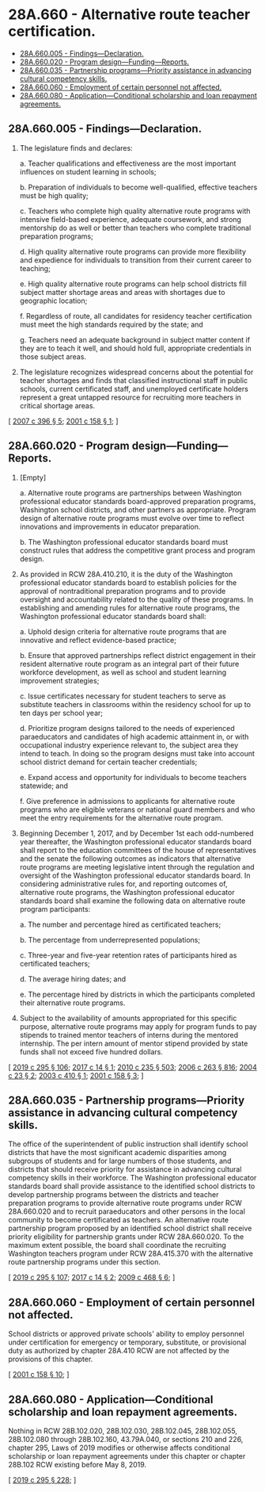 # 28A.660 - Alternative route teacher certification.
* [28A.660.005 - Findings—Declaration.](#28a660005---findingsdeclaration)
* [28A.660.020 - Program design—Funding—Reports.](#28a660020---program-designfundingreports)
* [28A.660.035 - Partnership programs—Priority assistance in advancing cultural competency skills.](#28a660035---partnership-programspriority-assistance-in-advancing-cultural-competency-skills)
* [28A.660.060 - Employment of certain personnel not affected.](#28a660060---employment-of-certain-personnel-not-affected)
* [28A.660.080 - Application—Conditional scholarship and loan repayment agreements.](#28a660080---applicationconditional-scholarship-and-loan-repayment-agreements)
## 28A.660.005 - Findings—Declaration.
1. The legislature finds and declares:

   a. Teacher qualifications and effectiveness are the most important influences on student learning in schools;

   b. Preparation of individuals to become well-qualified, effective teachers must be high quality;

   c. Teachers who complete high quality alternative route programs with intensive field-based experience, adequate coursework, and strong mentorship do as well or better than teachers who complete traditional preparation programs;

   d. High quality alternative route programs can provide more flexibility and expedience for individuals to transition from their current career to teaching;

   e. High quality alternative route programs can help school districts fill subject matter shortage areas and areas with shortages due to geographic location;

   f. Regardless of route, all candidates for residency teacher certification must meet the high standards required by the state; and

   g. Teachers need an adequate background in subject matter content if they are to teach it well, and should hold full, appropriate credentials in those subject areas.

2. The legislature recognizes widespread concerns about the potential for teacher shortages and finds that classified instructional staff in public schools, current certificated staff, and unemployed certificate holders represent a great untapped resource for recruiting more teachers in critical shortage areas.

\[ [2007 c 396 § 5](https://lawfilesext.leg.wa.gov/biennium/2007-08/Pdf/Bills/Session%20Laws/House/1906-S2.SL.pdf?cite=2007%20c%20396%20§%205); [2001 c 158 § 1](https://lawfilesext.leg.wa.gov/biennium/2001-02/Pdf/Bills/Session%20Laws/Senate/5695-S2.SL.pdf?cite=2001%20c%20158%20§%201); \]

## 28A.660.020 - Program design—Funding—Reports.
1. [Empty]

   a. Alternative route programs are partnerships between Washington professional educator standards board-approved preparation programs, Washington school districts, and other partners as appropriate. Program design of alternative route programs must evolve over time to reflect innovations and improvements in educator preparation.

   b. The Washington professional educator standards board must construct rules that address the competitive grant process and program design.

2. As provided in RCW 28A.410.210, it is the duty of the Washington professional educator standards board to establish policies for the approval of nontraditional preparation programs and to provide oversight and accountability related to the quality of these programs. In establishing and amending rules for alternative route programs, the Washington professional educator standards board shall:

   a. Uphold design criteria for alternative route programs that are innovative and reflect evidence-based practice;

   b. Ensure that approved partnerships reflect district engagement in their resident alternative route program as an integral part of their future workforce development, as well as school and student learning improvement strategies;

   c. Issue certificates necessary for student teachers to serve as substitute teachers in classrooms within the residency school for up to ten days per school year;

   d. Prioritize program designs tailored to the needs of experienced paraeducators and candidates of high academic attainment in, or with occupational industry experience relevant to, the subject area they intend to teach. In doing so the program designs must take into account school district demand for certain teacher credentials;

   e. Expand access and opportunity for individuals to become teachers statewide; and

   f. Give preference in admissions to applicants for alternative route programs who are eligible veterans or national guard members and who meet the entry requirements for the alternative route program.

3. Beginning December 1, 2017, and by December 1st each odd-numbered year thereafter, the Washington professional educator standards board shall report to the education committees of the house of representatives and the senate the following outcomes as indicators that alternative route programs are meeting legislative intent through the regulation and oversight of the Washington professional educator standards board. In considering administrative rules for, and reporting outcomes of, alternative route programs, the Washington professional educator standards board shall examine the following data on alternative route program participants:

   a. The number and percentage hired as certificated teachers;

   b. The percentage from underrepresented populations;

   c. Three-year and five-year retention rates of participants hired as certificated teachers;

   d. The average hiring dates; and

   e. The percentage hired by districts in which the participants completed their alternative route programs.

4. Subject to the availability of amounts appropriated for this specific purpose, alternative route programs may apply for program funds to pay stipends to trained mentor teachers of interns during the mentored internship. The per intern amount of mentor stipend provided by state funds shall not exceed five hundred dollars.

\[ [2019 c 295 § 106](https://lawfilesext.leg.wa.gov/biennium/2019-20/Pdf/Bills/Session%20Laws/House/1139-S2.SL.pdf?cite=2019%20c%20295%20§%20106); [2017 c 14 § 1](https://lawfilesext.leg.wa.gov/biennium/2017-18/Pdf/Bills/Session%20Laws/House/1654.SL.pdf?cite=2017%20c%2014%20§%201); [2010 c 235 § 503](https://lawfilesext.leg.wa.gov/biennium/2009-10/Pdf/Bills/Session%20Laws/Senate/6696-S2.SL.pdf?cite=2010%20c%20235%20§%20503); [2006 c 263 § 816](https://lawfilesext.leg.wa.gov/biennium/2005-06/Pdf/Bills/Session%20Laws/House/3098-S2.SL.pdf?cite=2006%20c%20263%20§%20816); [2004 c 23 § 2](https://lawfilesext.leg.wa.gov/biennium/2003-04/Pdf/Bills/Session%20Laws/Senate/6245-S.SL.pdf?cite=2004%20c%2023%20§%202); [2003 c 410 § 1](https://lawfilesext.leg.wa.gov/biennium/2003-04/Pdf/Bills/Session%20Laws/Senate/6052.SL.pdf?cite=2003%20c%20410%20§%201); [2001 c 158 § 3](https://lawfilesext.leg.wa.gov/biennium/2001-02/Pdf/Bills/Session%20Laws/Senate/5695-S2.SL.pdf?cite=2001%20c%20158%20§%203); \]

## 28A.660.035 - Partnership programs—Priority assistance in advancing cultural competency skills.
The office of the superintendent of public instruction shall identify school districts that have the most significant academic disparities among subgroups of students and for large numbers of those students, and districts that should receive priority for assistance in advancing cultural competency skills in their workforce. The Washington professional educator standards board shall provide assistance to the identified school districts to develop partnership programs between the districts and teacher preparation programs to provide alternative route programs under RCW 28A.660.020 and to recruit paraeducators and other persons in the local community to become certificated as teachers. An alternative route partnership program proposed by an identified school district shall receive priority eligibility for partnership grants under RCW 28A.660.020. To the maximum extent possible, the board shall coordinate the recruiting Washington teachers program under RCW 28A.415.370 with the alternative route partnership programs under this section.

\[ [2019 c 295 § 107](https://lawfilesext.leg.wa.gov/biennium/2019-20/Pdf/Bills/Session%20Laws/House/1139-S2.SL.pdf?cite=2019%20c%20295%20§%20107); [2017 c 14 § 2](https://lawfilesext.leg.wa.gov/biennium/2017-18/Pdf/Bills/Session%20Laws/House/1654.SL.pdf?cite=2017%20c%2014%20§%202); [2009 c 468 § 6](https://lawfilesext.leg.wa.gov/biennium/2009-10/Pdf/Bills/Session%20Laws/Senate/5973-S2.SL.pdf?cite=2009%20c%20468%20§%206); \]

## 28A.660.060 - Employment of certain personnel not affected.
School districts or approved private schools' ability to employ personnel under certification for emergency or temporary, substitute, or provisional duty as authorized by chapter 28A.410 RCW are not affected by the provisions of this chapter.

\[ [2001 c 158 § 10](https://lawfilesext.leg.wa.gov/biennium/2001-02/Pdf/Bills/Session%20Laws/Senate/5695-S2.SL.pdf?cite=2001%20c%20158%20§%2010); \]

## 28A.660.080 - Application—Conditional scholarship and loan repayment agreements.
Nothing in RCW 28B.102.020, 28B.102.030, 28B.102.045, 28B.102.055, 28B.102.080 through 28B.102.160, 43.79A.040, or sections 210 and 226, chapter 295, Laws of 2019 modifies or otherwise affects conditional scholarship or loan repayment agreements under this chapter or chapter 28B.102 RCW existing before May 8, 2019.

\[ [2019 c 295 § 228](https://lawfilesext.leg.wa.gov/biennium/2019-20/Pdf/Bills/Session%20Laws/House/1139-S2.SL.pdf?cite=2019%20c%20295%20§%20228); \]

